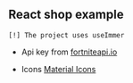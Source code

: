 ## React shop example

~~~
[!] The project uses useImmer
~~~
- Api key from [fortniteapi.io](https://dashboard.fortniteapi.io)

- Icons [Material Icons](https://fonts.google.com/icons?icon.set=Material+Icons)